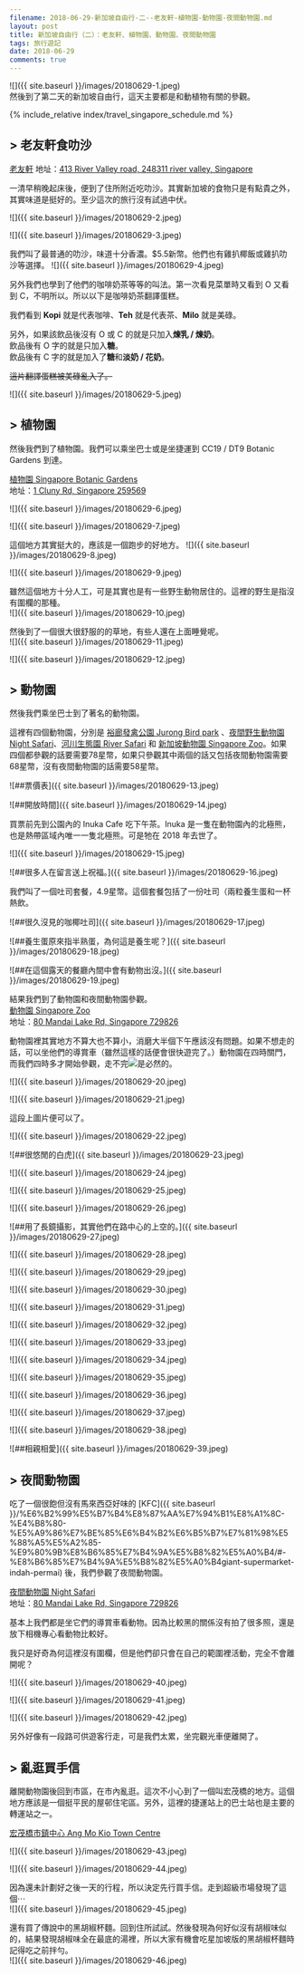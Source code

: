 ```yaml
---
filename: 2018-06-29-新加坡自由行-二--老友軒-植物園-動物園-夜間動物園.md
layout: post
title: 新加坡自由行（二）：老友軒、植物園、動物園、夜間動物園
tags: 旅行遊記
date: 2018-06-29
comments: true
---
```


![]({{ site.baseurl }}/images/20180629-1.jpeg)  
然後到了第二天的新加坡自由行，這天主要都是和動植物有關的參觀。

{% include_relative index/travel_singapore_schedule.md %}

## \> 老友軒食叻沙
[老友軒](https://www.facebook.com/laoyouxuan.sg/)
地址：[413 River Valley road, 248311 river valley, Singapore](https://www.google.com.hk/maps?oe=UTF-8&hl=en-hk&client=safari&um=1&ie=UTF-8&fb=1&gl=hk&entry=s&sa=X&ll=1.2953077,103.8297771&z=13&ftid=0x31da19845ba26cab:0xd281b588481418ba&q=413+River+Valley+Rd,+Singapore+248311&gmm=CgIgAQ%3D%3D&ved=0ahUKEwiS2Lrj3svbAhWHEqYKHawzDF0Q8gEIIjAA)

一清早稍晚起床後，便到了住所附近吃叻沙。其實新加坡的食物只是有點貴之外，其實味道是挺好的。至少這次的旅行沒有試過中伏。

![]({{ site.baseurl }}/images/20180629-2.jpeg)

![]({{ site.baseurl }}/images/20180629-3.jpeg)

我們叫了最普通的叻沙，味道十分香濃。$5.5新幣。他們也有雞扒椰飯或雞扒叻沙等選擇。
![]({{ site.baseurl }}/images/20180629-4.jpeg)

另外我們也學到了他們的咖啡奶茶等等的叫法。第一次看見菜單時又看到 O 又看到 C，不明所以。所以以下是咖啡奶茶翻譯蛋糕。

我們看到 **Kopi** 就是代表咖啡、**Teh** 就是代表茶、**Milo** 就是美碌。

另外，如果該飲品後沒有 O 或 C 的就是只加入**煉乳 / 煉奶**。  
飲品後有 O 字的就是只加入**糖**。  
飲品後有 C 字的就是加入了**糖**和**淡奶 / 花奶**。

~~這片翻譯蛋糕被美碌亂入了。~~

![]({{ site.baseurl }}/images/20180629-5.jpeg)

## \> 植物園

然後我們到了植物園。我們可以乘坐巴士或是坐捷運到 CC19 / DT9 Botanic Gardens 到達。

[植物園 Singapore Botanic Gardens](https://www.nparks.gov.sg/gardens-parks-and-nature/singapore-botanic-gardens)  
地址：[1 Cluny Rd, Singapore 259569](https://maps.google.com.hk/maps?oe=UTF-8&hl=en-hk&client=safari&um=1&ie=UTF-8&fb=1&gl=hk&entry=s&sa=X&ftid=0x31da1a1c7ddb60bd:0xeadf14903ad3d980&gmm=CgIgAQ%3D%3D)

![]({{ site.baseurl }}/images/20180629-6.jpeg)

![]({{ site.baseurl }}/images/20180629-7.jpeg)

這個地方其實挺大的，應該是一個跑步的好地方。
![]({{ site.baseurl }}/images/20180629-8.jpeg)

![]({{ site.baseurl }}/images/20180629-9.jpeg)

雖然這個地方十分人工，可是其實也是有一些野生動物居住的。這裡的野生是指沒有圍欄的那種。  
![]({{ site.baseurl }}/images/20180629-10.jpeg)

然後到了一個很大很舒服的的草地，有些人還在上面睡覺呢。  
![]({{ site.baseurl }}/images/20180629-11.jpeg)

![]({{ site.baseurl }}/images/20180629-12.jpeg)


## \> 動物園
然後我們乘坐巴士到了著名的動物園。

這裡有四個動物園，分別是 [裕廊發禽公園 Jurong Bird park](https://www.wrs.com.sg/en/jurong-bird-park.html) 、[夜間野生動物園 Night Safari](https://www.wrs.com.sg/en/river-safari.html)、[河川生態園 River Safari](https://www.wrs.com.sg/en/night-safari/) 和 [新加坡動物園 Singapore Zoo](https://www.wrs.com.sg/en/singapore-zoo.html)。如果四個都參觀的話要需要78星幣，如果只參觀其中兩個的話又包括夜間動物園需要68星幣，沒有夜間動物園的話需要58星幣。

![\##票價表]({{ site.baseurl }}/images/20180629-13.jpeg)

![\##開放時間]({{ site.baseurl }}/images/20180629-14.jpeg)

買票前先到公園內的 Inuka Cafe 吃下午茶。Inuka 是一隻在動物園內的北極熊，也是熱帶區域內唯一一隻北極熊。可是牠在 2018 年去世了。

![]({{ site.baseurl }}/images/20180629-15.jpeg)

![\##很多人在留言送上祝福。]({{ site.baseurl }}/images/20180629-16.jpeg)

我們叫了一個吐司套餐，4.9星幣。這個套餐包括了一份吐司（兩粒養生蛋和一杯熱飲。

![\##很久沒見的咖椰吐司]({{ site.baseurl }}/images/20180629-17.jpeg)

![\##養生蛋原來指半熟蛋，為何這是養生呢？]({{ site.baseurl }}/images/20180629-18.jpeg)

![\##在這個露天的餐廳內間中會有動物出沒。]({{ site.baseurl }}/images/20180629-19.jpeg)

結果我們到了動物園和夜間動物園參觀。  
[動物園 Singapore Zoo](https://www.wrs.com.sg/en/singapore-zoo/)  
地址：[80 Mandai Lake Rd, Singapore 729826](https://maps.google.com.hk/maps?client=safari&hl=en-hk&um=1&ie=UTF-8&fb=1&gl=hk&entry=s&sa=X&ftid=0x31da13d9102adcaf:0xb414fac8a43b1b91&gmm=CgIgAQ%3D%3D)  

動物園裡其實地方不算大也不算小，消磨大半個下午應該沒有問題。如果不想走的話，可以坐他們的導賞車（雖然這樣的話便會很快遊完了。）動物園在四時關門，而我們四時多才開始參觀，走不完![](Image%2029-6-2018,%2012-37%20AM.jpeg)是必然的。

![]({{ site.baseurl }}/images/20180629-20.jpeg)

![]({{ site.baseurl }}/images/20180629-21.jpeg)

這段上圖片便可以了。  

![]({{ site.baseurl }}/images/20180629-22.jpeg)

![\##很悠閒的白虎]({{ site.baseurl }}/images/20180629-23.jpeg)

![]({{ site.baseurl }}/images/20180629-24.jpeg)

![]({{ site.baseurl }}/images/20180629-25.jpeg)

![]({{ site.baseurl }}/images/20180629-26.jpeg)

![\##用了長鏡攝影，其實他們在路中心的上空的。]({{ site.baseurl }}/images/20180629-27.jpeg)

![]({{ site.baseurl }}/images/20180629-28.jpeg)

![]({{ site.baseurl }}/images/20180629-29.jpeg)

![]({{ site.baseurl }}/images/20180629-30.jpeg)

![]({{ site.baseurl }}/images/20180629-31.jpeg)

![]({{ site.baseurl }}/images/20180629-32.jpeg)

![]({{ site.baseurl }}/images/20180629-33.jpeg)

![]({{ site.baseurl }}/images/20180629-34.jpeg)

![]({{ site.baseurl }}/images/20180629-35.jpeg)

![]({{ site.baseurl }}/images/20180629-36.jpeg)

![]({{ site.baseurl }}/images/20180629-37.jpeg)

![]({{ site.baseurl }}/images/20180629-38.jpeg)

![\##相親相愛]({{ site.baseurl }}/images/20180629-39.jpeg)

## \> 夜間動物園
吃了一個很飽但沒有馬來西亞好味的 [KFC]({{ site.baseurl }}/%E6%B2%99%E5%B7%B4%E8%87%AA%E7%94%B1%E8%A1%8C-%E4%B8%80-%E5%A9%86%E7%BE%85%E6%B4%B2%E6%B5%B7%E7%81%98%E5%88%A5%E5%A2%85-%E9%80%9B%E8%B6%85%E7%B4%9A%E5%B8%82%E5%A0%B4/#-%E8%B6%85%E7%B4%9A%E5%B8%82%E5%A0%B4giant-supermarket-indah-permai) 後，我們參觀了夜間動物園。

[夜間動物園 Night Safari](https://www.wrs.com.sg/en/night-safari/)  
地址：[80 Mandai Lake Rd, Singapore 729826](https://maps.google.com.hk/maps?oe=UTF-8&hl=en-hk&client=safari&um=1&ie=UTF-8&fb=1&gl=hk&entry=s&sa=X&ftid=0x31da13d7882e15f7:0x6ff144ead852d1e3&gmm=CgIgAQ%3D%3D)  

基本上我們都是坐它們的導賞車看動物。因為比較黑的關係沒有拍了很多照，還是放下相機專心看動物比較好。

我只是好奇為何這裡沒有圍欄，但是他們卻只會在自己的範圍裡活動，完全不會離開呢？

![]({{ site.baseurl }}/images/20180629-40.jpeg)

![]({{ site.baseurl }}/images/20180629-41.jpeg)

![]({{ site.baseurl }}/images/20180629-42.jpeg)

另外好像有一段路可供遊客行走，可是我們太累，坐完觀光車便離開了。

## \> 亂逛買手信
離開動物園後回到市區，在市內亂逛。這次不小心到了一個叫宏茂橋的地方。這個地方應該是一個挺平民的屋邨住宅區。另外，這裡的捷運站上的巴士站也是主要的轉運站之一。

[宏茂橋市鎮中心 Ang Mo Kio Town Centre](https://zh.m.wikipedia.org/zh-hk/%E5%AE%8F%E8%8C%82%E6%A1%A5)

![]({{ site.baseurl }}/images/20180629-43.jpeg)

![]({{ site.baseurl }}/images/20180629-44.jpeg)

因為還未計劃好之後一天的行程，所以決定先行買手信。走到超級市場發現了這個⋯  
![]({{ site.baseurl }}/images/20180629-45.jpeg)

還有買了傳說中的黑胡椒杯麵。回到住所試試。然後發現為何好似沒有胡椒味似的，結果發現胡椒味全在最底的湯裡，所以大家有機會吃星加坡版的黑胡椒杯麵時記得吃之前拌勻。  
![]({{ site.baseurl }}/images/20180629-46.jpeg)
